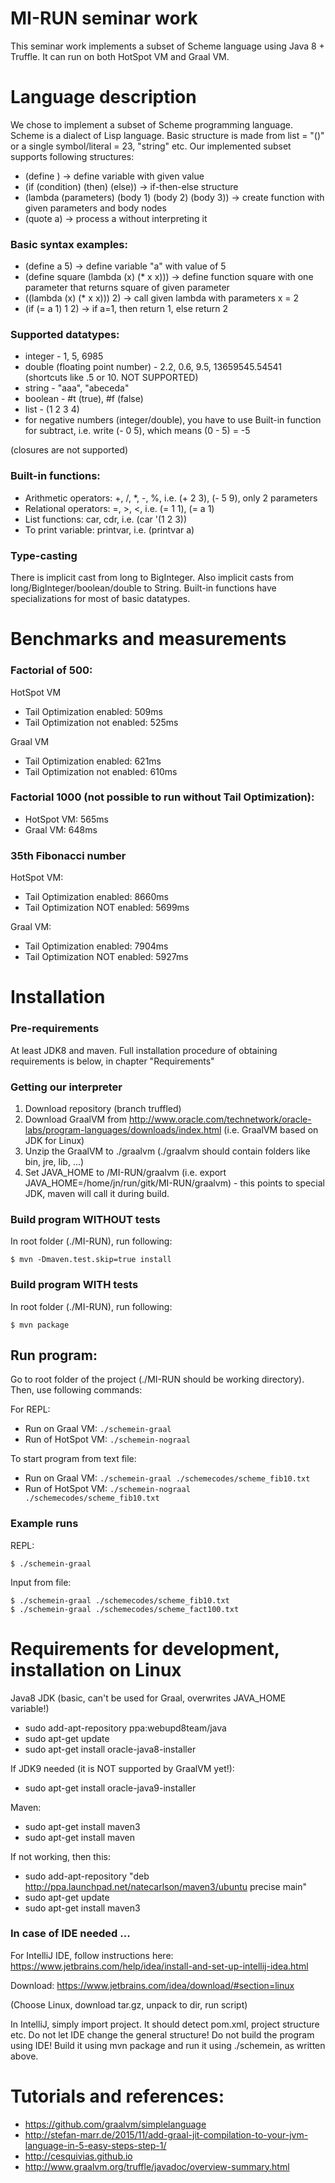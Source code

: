  # MI-RUN seminar work

This seminar work implements a subset of Scheme language using Java 8 + Truffle. It can run on both HotSpot VM and Graal VM.

# Language description

We chose to implement a subset of Scheme programming language. Scheme is a dialect of Lisp language.
Basic structure is made from list = "()" or a single symbol/literal = 23, "string" etc.
Our implemented subset supports following structures:

* (define <variable name> <value>) ->  define variable with given value
* (if (condition) (then) (else)) -> if-then-else structure
* (lambda (parameters) (body 1) (body 2) (body 3)) -> create function with given parameters and body nodes
* (quote a) -> process a without interpreting it

### Basic syntax examples:
* (define a 5) -> define variable "a" with value of 5
* (define square (lambda (x) (* x x))) -> define function square with one parameter that returns square of given parameter
* ((lambda (x) (* x x))) 2) -> call given lambda with parameters x = 2
* (if (= a 1) 1 2) -> if a=1, then return 1, else return 2


### Supported datatypes:
* integer - 1, 5, 6985
* double (floating point number) - 2.2, 0.6, 9.5, 13659545.54541 (shortcuts like .5 or 10. NOT SUPPORTED)
* string - "aaa", "abeceda"
* boolean - #t (true), #f (false)
* list - (1 2 3 4)
* for negative numbers (integer/double), you have to use Built-in function for subtract, i.e. write (- 0 5), which means (0 - 5) = -5

(closures are not supported)

### Built-in functions:
* Arithmetic operators: +, /, *, -, %, i.e. (+ 2 3), (- 5 9), only 2 parameters
* Relational operators: =, >, <, i.e. (= 1 1), (= a 1)
* List functions: car, cdr, i.e. (car '(1 2 3))
* To print variable: printvar, i.e. (printvar a)


### Type-casting
There is implicit cast from long to BigInteger. Also implicit casts from long/BigInteger/boolean/double to String.
Built-in functions have specializations for most of basic datatypes.


# Benchmarks and measurements

### Factorial of 500:
HotSpot VM
* Tail Optimization enabled: 509ms
* Tail Optimization not enabled: 525ms

Graal VM
* Tail Optimization enabled: 621ms
* Tail Optimization not enabled: 610ms

### Factorial 1000 (not possible to run without Tail Optimization):
* HotSpot VM: 565ms
* Graal VM: 648ms

### 35th Fibonacci number
HotSpot VM:
* Tail Optimization enabled: 8660ms
* Tail Optimization NOT enabled: 5699ms

Graal VM:
* Tail Optimization enabled: 7904ms
* Tail Optimization NOT enabled: 5927ms


# Installation

### Pre-requirements

At least JDK8 and maven. Full installation procedure of obtaining requirements is below, in chapter "Requirements"

### Getting our interpreter 

1. Download repository (branch truffled)
2. Download GraalVM from http://www.oracle.com/technetwork/oracle-labs/program-languages/downloads/index.html (i.e. GraalVM based on JDK for Linux)
3. Unzip the GraalVM to ./graalvm (./graalvm should contain folders like bin, jre, lib, ...)
4. Set JAVA_HOME to <absolute path to MI-RUN>/MI-RUN/graalvm (i.e. export JAVA_HOME=/home/jn/run/gitk/MI-RUN/graalvm) - this points to special JDK, maven will call it during build.

### Build program WITHOUT tests
In root folder (./MI-RUN), run following:
```
$ mvn -Dmaven.test.skip=true install
```

### Build program WITH tests
In root folder (./MI-RUN), run following:
```
$ mvn package
```

## Run program:
Go to root folder of the project (./MI-RUN should be working directory). Then, use following commands:

For REPL:
* Run on Graal VM: `./schemein-graal`
* Run of HotSpot VM: `./schemein-nograal`

To start program from text file:
* Run on Graal VM: `./schemein-graal ./schemecodes/scheme_fib10.txt`
* Run of HotSpot VM: `./schemein-nograal ./schemecodes/scheme_fib10.txt`

### Example runs

REPL:
```
$ ./schemein-graal
```
Input from file:
```
$ ./schemein-graal ./schemecodes/scheme_fib10.txt
$ ./schemein-graal ./schemecodes/scheme_fact100.txt
```

# Requirements for development, installation on Linux

Java8 JDK (basic, can't be used for Graal, overwrites JAVA_HOME variable!)
*  sudo add-apt-repository ppa:webupd8team/java
*  sudo apt-get update
*  sudo apt-get install oracle-java8-installer

If JDK9 needed (it is NOT supported by GraalVM yet!):
* sudo apt-get install oracle-java9-installer

Maven:

*  sudo apt-get install maven3
* sudo apt-get install maven

If not working, then this:

*  sudo add-apt-repository "deb http://ppa.launchpad.net/natecarlson/maven3/ubuntu precise main"
*  sudo apt-get update
* sudo apt-get install maven3

### In case of IDE needed ...

For IntelliJ IDE, follow instructions here: https://www.jetbrains.com/help/idea/install-and-set-up-intellij-idea.html

Download: https://www.jetbrains.com/idea/download/#section=linux

(Choose Linux, download tar.gz, unpack to dir, run script)

In IntelliJ, simply import project. It should detect pom.xml, project structure etc. Do not let IDE change the general structure! Do not build the program using IDE!
Build it using mvn package and run it using ./schemein, as written above.

# Tutorials and references:
* https://github.com/graalvm/simplelanguage
* http://stefan-marr.de/2015/11/add-graal-jit-compilation-to-your-jvm-language-in-5-easy-steps-step-1/
* http://cesquivias.github.io
* http://www.graalvm.org/truffle/javadoc/overview-summary.html